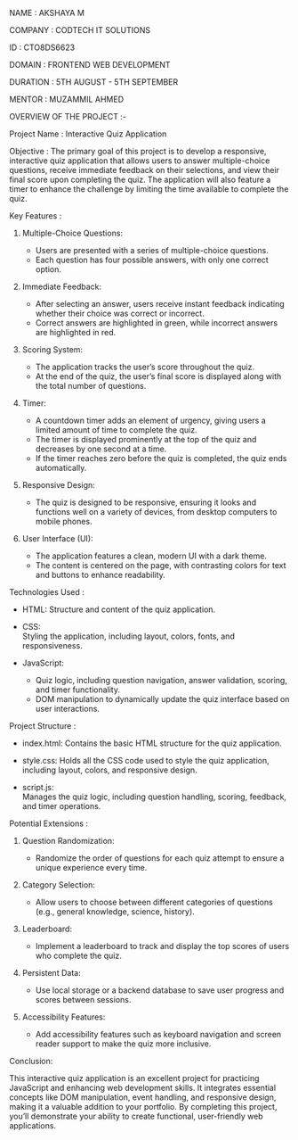 NAME : AKSHAYA M

COMPANY : CODTECH IT SOLUTIONS

ID : CTO8DS6623

DOMAIN : FRONTEND WEB DEVELOPMENT

DURATION : 5TH AUGUST - 5TH SEPTEMBER

MENTOR : MUZAMMIL AHMED

OVERVIEW OF THE PROJECT :-

Project Name :  Interactive Quiz Application

Objective : 
The primary goal of this project is to develop a responsive, interactive quiz application that allows users to answer multiple-choice questions, receive immediate feedback on their selections, and view their final score upon completing the quiz. The application will also feature a timer to enhance the challenge by limiting the time available to complete the quiz.

Key Features :

1. Multiple-Choice Questions:
   - Users are presented with a series of multiple-choice questions.
   - Each question has four possible answers, with only one correct option.

2. Immediate Feedback:
   - After selecting an answer, users receive instant feedback indicating whether their choice was correct or incorrect.
   - Correct answers are highlighted in green, while incorrect answers are highlighted in red.

3. Scoring System:
   - The application tracks the user’s score throughout the quiz.
   - At the end of the quiz, the user’s final score is displayed along with the total number of questions.

4. Timer:
   - A countdown timer adds an element of urgency, giving users a limited amount of time to complete the quiz.
   - The timer is displayed prominently at the top of the quiz and decreases by one second at a time.
   - If the timer reaches zero before the quiz is completed, the quiz ends automatically.

5. Responsive Design:
   - The quiz is designed to be responsive, ensuring it looks and functions well on a variety of devices, from desktop computers to mobile phones.

6. User Interface (UI):
   - The application features a clean, modern UI with a dark theme.
   - The content is centered on the page, with contrasting colors for text and buttons to enhance readability.

Technologies Used :

- HTML:
  Structure and content of the quiz application.

- CSS:  
  Styling the application, including layout, colors, fonts, and responsiveness.

- JavaScript:  
  - Quiz logic, including question navigation, answer validation, scoring, and timer functionality.
  - DOM manipulation to dynamically update the quiz interface based on user interactions.

Project Structure :

- index.html: 
  Contains the basic HTML structure for the quiz application.

- style.css: 
  Holds all the CSS code used to style the quiz application, including layout, colors, and responsive design.

- script.js:  
  Manages the quiz logic, including question handling, scoring, feedback, and timer operations.

Potential Extensions :

1. Question Randomization:
   - Randomize the order of questions for each quiz attempt to ensure a unique experience every time.

2. Category Selection:
   - Allow users to choose between different categories of questions (e.g., general knowledge, science, history).

3. Leaderboard:
   - Implement a leaderboard to track and display the top scores of users who complete the quiz.

4. Persistent Data:
   - Use local storage or a backend database to save user progress and scores between sessions.

5. Accessibility Features:
   - Add accessibility features such as keyboard navigation and screen reader support to make the quiz more inclusive.

Conclusion:

This interactive quiz application is an excellent project for practicing JavaScript and enhancing web development skills. It integrates essential concepts like DOM manipulation, event handling, and responsive design, making it a valuable addition to your portfolio. By completing this project, you’ll demonstrate your ability to create functional, user-friendly web applications.
